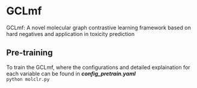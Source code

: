 # GCLmf
GCLmf: A novel molecular graph contrastive learning framework based on hard negatives and application in toxicity prediction


## Pre-training
To train the GCLmf, where the configurations and detailed explaination for each variable can be found in ***config_pretrain.yaml***  
`python molclr.py` 

  






